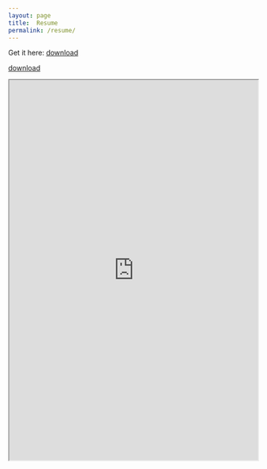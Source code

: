 ```yaml
---
layout: page
title:  Resume
permalink: /resume/
---
```


<link rel="stylesheet" href="https://maxcdn.bootstrapcdn.com/bootstrap/3.3.7/css/bootstrap.min.css">

<script src="https://ajax.googleapis.com/ajax/libs/jquery/3.2.1/jquery.min.js"></script>

<script src="https://maxcdn.bootstrapcdn.com/bootstrap/3.3.7/js/bootstrap.min.js"></script>


Get it here: <a href="https://drive.google.com/file/d/0B60HfAD9wkNmV0g3X3J4X0RrUVk/view">download</a>

<a class="btn btn-primary btn-lg" href="https://drive.google.com/file/d/0B60HfAD9wkNmV0g3X3J4X0RrUVk/view">download</a>
<iframe  src="https://drive.google.com/file/d/0B60HfAD9wkNmV0g3X3J4X0RrUVk/preview" width="100%" height="768">
</iframe>
